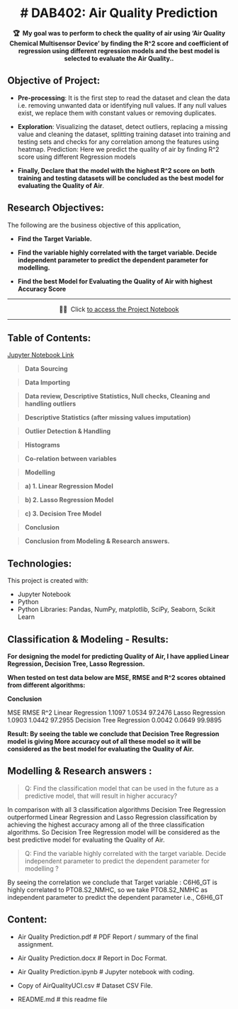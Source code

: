 <!-- markdownlint-disable -->
<h1 align="center">
  # DAB402: Air Quality Prediction
    <br>
</h1>
<p align="center">
<strong>🏆&nbsp; My goal was to perform to check the quality of air using ‘Air Quality Chemical Multisensor Device’ by finding the R^2 score and coefficient of regression using different regression models and the best model is selected to evaluate the Air Quality..</strong>
</p>

## Objective of Project:
- **Pre-processing**: It is the first step to read the dataset and clean the data i.e. removing unwanted data or identifying null values. If any null values exist, we replace them with constant values or removing duplicates.

- **Exploration**: Visualizing the dataset, detect outliers, replacing a missing value and cleaning the dataset, splitting training dataset into training and testing sets and checks for any correlation among the features using heatmap. Prediction: Here we predict the quality of air by finding R^2 score using different Regression models

- **Finally, Declare that the model with the highest R^2 score on both training and testing datasets will be concluded as the best model for evaluating the Quality of Air**.

## Research Objectives:
The following are the business objective of this application,

- **Find the Target Variable.**

- **Find the variable highly correlated with the target variable. Decide independent parameter to predict the dependent parameter for modelling.**

- **Find the best Model for Evaluating the Quality of Air with highest Accuracy Score**

---

<p align="center">
     🧙‍♂️&nbsp; Click <a href="https://github.com/haritikajolly/Air-Quality-Prediction/blob/ba52441feed1e9ee548efaa51b46aa2cac8ef0b9/Air%20Quality%20Prediction.ipynb"> to access the Project Notebook</a> <br>
</p>

---

## Table of Contents:

[Jupyter Notebook Link](https://github.com/haritikajolly/Air-Quality-Prediction/blob/ba52441feed1e9ee548efaa51b46aa2cac8ef0b9/Air%20Quality%20Prediction.ipynb)
>**Data Sourcing**

>**Data Importing**

>**Data review, Descriptive Statistics, Null checks, Cleaning and handling outliers**

>**Descriptive Statistics (after missing values imputation)**

> **Outlier Detection & Handling**

> **Histograms**

> **Co-relation between variables**

> **Modelling**

> **a) 1. Linear Regression Model**

> **b) 2. Lasso Regression Model**

> **c) 3. Decision Tree Model**

> **Conclusion**
   
  
>**Conclusion from Modeling & Research answers.**

## Technologies:
This project is created with:
* Jupyter Notebook
* Python
* Python Libraries: Pandas, NumPy, matplotlib, SciPy, Seaborn, Scikit Learn


## Classification & Modeling - Results:

**For designing the model for predicting Quality of Air, I have applied Linear Regression, Decision Tree, Lasso Regression.**

**When tested on test data below are MSE, RMSE and R^2 scores obtained from different algorithms:**

**Conclusion**

MSE	RMSE	R^2
Linear Regression	1.1097	1.0534	97.2476
Lasso Regression	1.0903	1.0442	97.2955
Decision Tree Regression	0.0042	0.0649	99.9895

**Result: By seeing the table we conclude that Decision Tree Regression model is giving More accuracy out of all these model so it will be considered as the best model for evaluating the Quality of Air.**

## Modelling & Research answers :

> Q: Find the classification model that can be used in the future as a predictive model, that will result in higher accuracy?

In comparison with all 3 classification algorithms Decision Tree Regression outperformed Linear Regression and Lasso Regression classification by achieving the highest accuracy among all of the three classification algorithms.
So Decision Tree Regression model will be considered as the best predictive model for evaluating the Quality of Air.

> Q: Find the variable highly correlated with the target variable. Decide independent parameter to predict the dependent parameter for modelling ?

By seeing the correlation we conclude that Target variable : C6H6_GT is highly correlated to PTO8.S2_NMHC, so we take PTO8.S2_NMHC as independent parameter to predict the dependent parameter i.e., C6H6_GT


## Content:

-  Air Quality Prediction.pdf # PDF Report / summary of the final assignment.

-  Air Quality Prediction.docx # Report in Doc Format.

-  Air Quality Prediction.ipynb # Jupyter notebook with coding.

- Copy of AirQualityUCI.csv #  Dataset CSV File.

- README.md # this readme file
